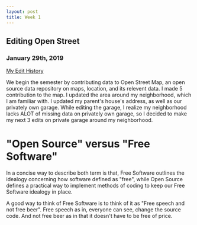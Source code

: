 ```yaml
---
layout: post
title: Week 1
---
```



## Editing Open Street 
### January 29th, 2019

[My Edit History](https://www.openstreetmap.org/user/yizongk_hunter/history)

We begin the semester by contributing data to Open Street Map, an open source data repository on maps, location, and its relevent data. I made 5 contribution to the map. I updated the area around my neighborhood, which I am familiar with. I updated my parent's house's address, as well as our privately own garage. While editing the garage, I realize my neighborhood lacks ALOT of missing data on privately own garage, so I decided to make my next 3 edits on private garage around my neighborhood.

# "Open Source" versus "Free Software"

In a concise way to describe both term is that, Free Software outlines the idealogy concerning how software defined as "free", while Open Source defines a practical way to implement methods of coding to keep our Free Software idealogy in place. 

A good way to think of Free Software is to think of it as "Free speech and not free beer". Free speech as in, everyone can see, change the source code. And not free beer as in that it doesn't have to be free of price.